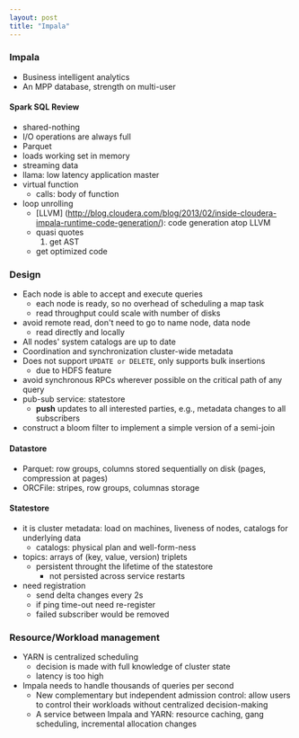 ```yaml
---
layout: post
title: "Impala"
---
```


### Impala
* Business intelligent analytics
* An MPP database, strength on multi-user

#### Spark SQL Review
* shared-nothing
* I/O operations are always full
* Parquet
* loads working set in memory
* streaming data
* llama: low latency application master
* virtual function
    * calls: body of function
* loop unrolling
    * [LLVM] (http://blog.cloudera.com/blog/2013/02/inside-cloudera-impala-runtime-code-generation/): code generation atop LLVM
    * quasi quotes
        1. get AST
	- get optimized code

### Design
* Each node is able to accept and execute queries
    * each node is ready, so no overhead of scheduling a map task
    * read throughput could scale with number of disks
* avoid remote read, don't need to go to name node, data node
    * read directly and locally
* All nodes' system catalogs are up to date
* Coordination and synchronization cluster-wide metadata
* Does not support `UPDATE or DELETE`, only supports bulk insertions
    * due to HDFS feature
* avoid synchronous RPCs wherever possible on the critical path of any query
* pub-sub service: statestore
    * **push** updates to all interested parties, e.g., metadata changes to all subscribers
* construct a bloom filter to implement a simple version of a semi-join

#### Datastore
* Parquet: row groups, columns stored sequentially on disk (pages, compression at pages)
* ORCFile: stripes, row groups, columnas storage

#### Statestore
* it is cluster metadata: load on machines, liveness of nodes, catalogs for underlying data
    * catalogs: physical plan and well-form-ness
* topics: arrays of (key, value, version) triplets
    * persistent throught the lifetime of the statestore
        * not persisted across service restarts
* need registration
    * send delta changes every 2s
    * if ping time-out need re-register
    * failed subscriber would be removed


### Resource/Workload management
* YARN is centralized scheduling
    * decision is made with full knowledge of cluster state
    * latency is too high
* Impala needs to handle thousands of queries per second
    * New complementary but independent admission control: allow users to control their workloads without centralized decision-making
    * A service between Impala and YARN: resource caching, gang scheduling, incremental allocation changes
